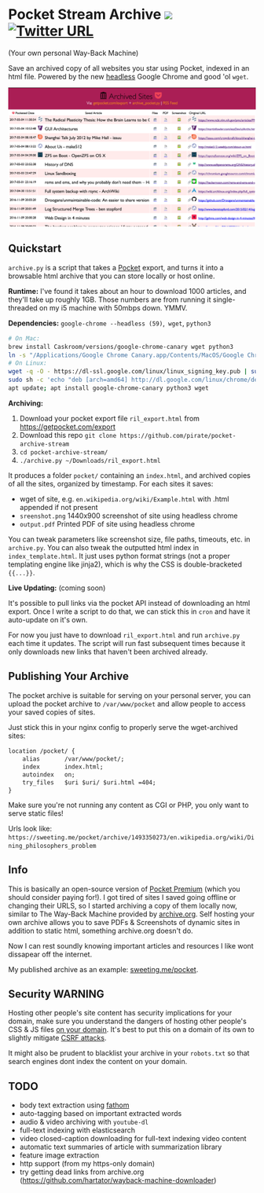 # Pocket Stream Archive <img src="https://getpocket.com/favicon.ico" height="22px"/> [![Twitter URL](https://img.shields.io/twitter/url/http/shields.io.svg?style=social)](https://twitter.com/thesquashSH)

(Your own personal Way-Back Machine)

Save an archived copy of all websites you star using Pocket, indexed in an html file.  Powered by the new [headless](https://developers.google.com/web/updates/2017/04/headless-chrome) Google Chrome and good 'ol `wget`.

![](screenshot.png)

## Quickstart

`archive.py` is a script that takes a [Pocket](https://getpocket.com/export) export, and turns it into a browsable html archive that you can store locally or host online.

**Runtime:** I've found it takes about an hour to download 1000 articles, and they'll take up roughly 1GB.
Those numbers are from running it single-threaded on my i5 machine with 50mbps down.  YMMV.

**Dependencies:** `google-chrome --headless (59)`,` wget`, `python3`

```bash
# On Mac:
brew install Caskroom/versions/google-chrome-canary wget python3
ln -s "/Applications/Google Chrome Canary.app/Contents/MacOS/Google Chrome Canary" /usr/local/bin/google-chrome
# On Linux:
wget -q -O - https://dl-ssl.google.com/linux/linux_signing_key.pub | sudo apt-key add -
sudo sh -c 'echo "deb [arch=amd64] http://dl.google.com/linux/chrome/deb/ stable main" >> /etc/apt/sources.list.d/google-chrome.list'
apt update; apt install google-chrome-canary python3 wget
```

**Archiving:**

1. Download your pocket export file `ril_export.html` from https://getpocket.com/export
2. Download this repo `git clone https://github.com/pirate/pocket-archive-stream`
3. `cd pocket-archive-stream/`
4. `./archive.py ~/Downloads/ril_export.html`

It produces a folder `pocket/` containing an `index.html`, and archived copies of all the sites,
organized by timestamp.  For each sites it saves:

 - wget of site, e.g. `en.wikipedia.org/wiki/Example.html` with .html appended if not present
 - `sreenshot.png` 1440x900 screenshot of site using headless chrome
 - `output.pdf` Printed PDF of site using headless chrome

You can tweak parameters like screenshot size, file paths, timeouts, etc. in `archive.py`.
You can also tweak the outputted html index in `index_template.html`.  It just uses python
format strings (not a proper templating engine like jinja2), which is why the CSS is double-bracketed `{{...}}`.

**Live Updating:** (coming soon)

It's possible to pull links via the pocket API instead of downloading an html export.
Once I write a script to do that, we can stick this in `cron` and have it auto-update on it's own.

For now you just have to download `ril_export.html` and run `archive.py` each time it updates. The script
will run fast subsequent times because it only downloads new links that haven't been archived already.

## Publishing Your Archive

The pocket archive is suitable for serving on your personal server, you can upload the pocket
archive to `/var/www/pocket` and allow people to access your saved copies of sites.


Just stick this in your nginx config to properly serve the wget-archived sites:

```nginx
location /pocket/ {
    alias       /var/www/pocket/;
    index       index.html;
    autoindex   on;
    try_files   $uri $uri/ $uri.html =404;
}
```

Make sure you're not running any content as CGI or PHP, you only want to serve static files!

Urls look like: `https://sweeting.me/pocket/archive/1493350273/en.wikipedia.org/wiki/Dining_philosophers_problem`

## Info

This is basically an open-source version of [Pocket Premium](https://getpocket.com/premium) (which you should consider paying for!).
I got tired of sites I saved going offline or changing their URLS, so I started
archiving a copy of them locally now, similar to The Way-Back Machine provided
by [archive.org](https://archive.org).  Self hosting your own archive allows you to save
PDFs & Screenshots of dynamic sites in addition to static html, something archive.org doesn't do.

Now I can rest soundly knowing important articles and resources I like wont dissapear off the internet.

My published archive as an example: [sweeting.me/pocket](https://home.sweeting.me/pocket).

## Security WARNING

Hosting other people's site content has security implications for your domain, make sure you understand
the dangers of hosting other people's CSS & JS files [on your domain](https://developer.mozilla.org/en-US/docs/Web/Security/Same-origin_policy).  It's best to put this on a domain
of its own to slightly mitigate [CSRF attacks](https://en.wikipedia.org/wiki/Cross-site_request_forgery).

It might also be prudent to blacklist your archive in your `robots.txt` so that search engines dont index
the content on your domain.

## TODO

 - body text extraction using [fathom](https://hacks.mozilla.org/2017/04/fathom-a-framework-for-understanding-web-pages/)
 - auto-tagging based on important extracted words
 - audio & video archiving with `youtube-dl`
 - full-text indexing with elasticsearch
 - video closed-caption downloading for full-text indexing video content
 - automatic text summaries of article with summarization library
 - feature image extraction
 - http support (from my https-only domain)
 - try getting dead links from archive.org (https://github.com/hartator/wayback-machine-downloader)
